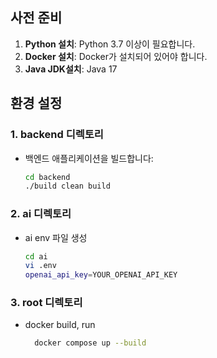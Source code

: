 ## 사전 준비

1. **Python 설치**: Python 3.7 이상이 필요합니다.
2. **Docker 설치**: Docker가 설치되어 있어야 합니다.
3. **Java JDK설치**: Java 17

## 환경 설정

### 1. backend 디렉토리
- 백엔드 애플리케이션을 빌드합니다:
  ```bash
  cd backend
  ./build clean build

### 2. ai 디렉토리
- ai env 파일 생성
  ```bash
  cd ai
  vi .env
  openai_api_key=YOUR_OPENAI_API_KEY

### 3. root 디렉토리
- docker build, run
  ```bash
    docker compose up --build

